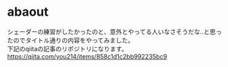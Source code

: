 
# abaout
シェーダーの練習がしたかったのと、意外とやってる人いなさそうだな..と思ったのでタイトル通りの内容をやってみました。  
下記のqiitaの記事のリポジトリになります。
<https://qiita.com/you214/items/858c1d1c2bb992235bc9>
